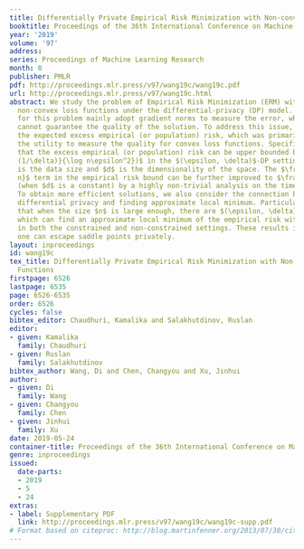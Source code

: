 ```yaml
---
title: Differentially Private Empirical Risk Minimization with Non-convex Loss Functions
booktitle: Proceedings of the 36th International Conference on Machine Learning
year: '2019'
volume: '97'
address: 
series: Proceedings of Machine Learning Research
month: 0
publisher: PMLR
pdf: http://proceedings.mlr.press/v97/wang19c/wang19c.pdf
url: http://proceedings.mlr.press/v97/wang19c.html
abstract: We study the problem of Empirical Risk Minimization (ERM) with (smooth)
  non-convex loss functions under the differential-privacy (DP) model. Existing approaches
  for this problem mainly adopt gradient norms to measure the error, which in general
  cannot guarantee the quality of the solution. To address this issue, we first study
  the expected excess empirical (or population) risk, which was primarily used as
  the utility to measure the quality for convex loss functions. Specifically, we show
  that the excess empirical (or population) risk can be upper bounded by $\tilde{O}(\frac{d\log
  (1/\delta)}{\log n\epsilon^2})$ in the $(\epsilon, \delta)$-DP settings, where $n$
  is the data size and $d$ is the dimensionality of the space. The $\frac{1}{\log
  n}$ term in the empirical risk bound can be further improved to $\frac{1}{n^{\Omega(1)}}$
  (when $d$ is a constant) by a highly non-trivial analysis on the time-average error.
  To obtain more efficient solutions, we also consider the connection between achieving
  differential privacy and finding approximate local minimum. Particularly, we show
  that when the size $n$ is large enough, there are $(\epsilon, \delta)$-DP algorithms
  which can find an approximate local minimum of the empirical risk with high probability
  in both the constrained and non-constrained settings. These results indicate that
  one can escape saddle points privately.
layout: inproceedings
id: wang19c
tex_title: Differentially Private Empirical Risk Minimization with Non-convex Loss
  Functions
firstpage: 6526
lastpage: 6535
page: 6526-6535
order: 6526
cycles: false
bibtex_editor: Chaudhuri, Kamalika and Salakhutdinov, Ruslan
editor:
- given: Kamalika
  family: Chaudhuri
- given: Ruslan
  family: Salakhutdinov
bibtex_author: Wang, Di and Chen, Changyou and Xu, Jinhui
author:
- given: Di
  family: Wang
- given: Changyou
  family: Chen
- given: Jinhui
  family: Xu
date: 2019-05-24
container-title: Proceedings of the 36th International Conference on Machine Learning
genre: inproceedings
issued:
  date-parts:
  - 2019
  - 5
  - 24
extras:
- label: Supplementary PDF
  link: http://proceedings.mlr.press/v97/wang19c/wang19c-supp.pdf
# Format based on citeproc: http://blog.martinfenner.org/2013/07/30/citeproc-yaml-for-bibliographies/
---
```

